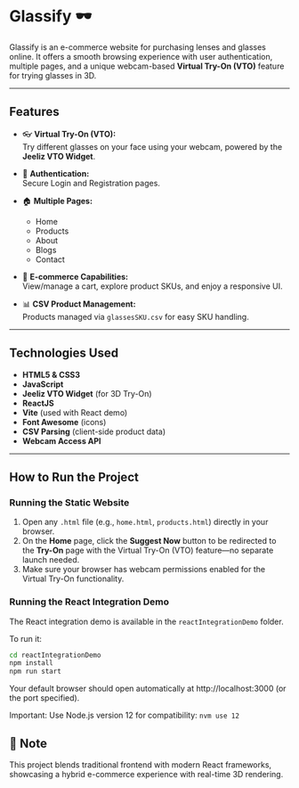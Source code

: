 # Glassify 🕶️

Glassify is an e-commerce website for purchasing lenses and glasses online. It offers a smooth browsing experience with user authentication, multiple pages, and a unique webcam-based **Virtual Try-On (VTO)** feature for trying glasses in 3D.

---

## Features

- 👓 **Virtual Try-On (VTO):**  
  Try different glasses on your face using your webcam, powered by the **Jeeliz VTO Widget**.

- 🔐 **Authentication:**  
  Secure Login and Registration pages.

- 🏠 **Multiple Pages:**  
  - Home  
  - Products  
  - About  
  - Blogs  
  - Contact

- 🛒 **E-commerce Capabilities:**  
  View/manage a cart, explore product SKUs, and enjoy a responsive UI.

- 📊 **CSV Product Management:**  
  Products managed via `glassesSKU.csv` for easy SKU handling.

---

## Technologies Used

- **HTML5 & CSS3**  
- **JavaScript**  
- **Jeeliz VTO Widget** (for 3D Try-On)  
- **ReactJS** 
- **Vite** (used with React demo)  
- **Font Awesome** (icons)  
- **CSV Parsing** (client-side product data)  
- **Webcam Access API**

---

## How to Run the Project

### Running the Static Website

1. Open any `.html` file (e.g., `home.html`, `products.html`) directly in your browser.  
2. On the **Home** page, click the **Suggest Now** button to be redirected to the **Try-On** page with the Virtual Try-On (VTO) feature—no separate launch needed.  
3. Make sure your browser has webcam permissions enabled for the Virtual Try-On functionality.

### Running the React Integration Demo

The React integration demo is available in the `reactIntegrationDemo` folder.

To run it:

```bash
cd reactIntegrationDemo
npm install
npm run start
```
Your default browser should open automatically at http://localhost:3000 (or the port specified).


Important: Use Node.js version 12 for compatibility:
  ```nvm use 12```

  ## 🔧 Note
  This project blends traditional frontend with modern React frameworks, showcasing a hybrid e-commerce experience with real-time 3D rendering.
